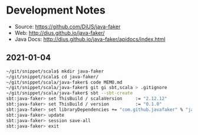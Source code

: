 # Development Notes

- Source: https://github.com/DiUS/java-faker
- Web: http://dius.github.io/java-faker/
- Java Docs: http://dius.github.io/java-faker/apidocs/index.html

## 2021-01-04

```bash
~/git/snippet/scala$ mkdir java-faker
~/git/snippet/scala$ cd java-faker/
~/git/snippet/scala/java-faker$ code MEMO.md
~/git/snippet/scala/java-faker$ git gi sbt,scala > .gitignore
~/git/snippet/scala/java-faker$ sbt --sbt-create
sbt:java-faker> set ThisBuild / scalaVersion     := "2.12.12"
sbt:java-faker> set ThisBuild / version          := "0.1.0"
sbt:java-faker> set libraryDependencies += "com.github.javafaker" % "javafaker" % "1.0.2"
sbt:java-faker> update
sbt:java-faker> session save-all
sbt:java-faker> exit
```